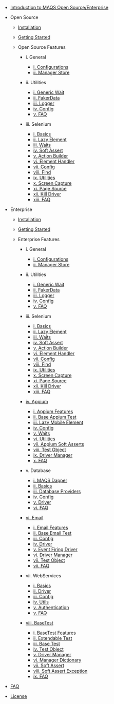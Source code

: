 - [Introduction to MAQS Open Source/Enterprise](MAQS_5/Introduction.md)

- Open Source

	- [Installation](MAQS_5/OpenSourceInstallation.md)
	- [Getting Started](MAQS_5/Getting-Started.md)

	- Open Source Features

		- i. General
			- [i. Configurations](MAQS_5/OpenSourceConfiguration.md)
			- [ii. Manager Store](MAQS_5/ManagerStore.md)

		- ii. Utilities
			- [i. Generic Wait](MAQS_5/Generic-Waits.md)
			- [ii. FakerData](MAQS_5/FakerData.md)
			- [iii. Logger](MAQS_5/Logger.md)
			- [iv. Config](MAQS_5/Config.md)
			- [v. FAQ](MAQS_5/ComingSoon.md)

		- iii. Selenium
			- [i. Basics](MAQS_5/SeleniumBasics.md)
			- [ii. Lazy Element](MAQS_5/LazyElement.md)
			- [iii. Waits](MAQS_5/Waits.md)
			- [iv. Soft Assert](MAQS_5/Soft-Asserts.md)
			- [v. Action Builder](MAQS_5/Action-Builder.md)
			- [vi. Element Handler](MAQS_5/Element-Handler.md)
			- [vii. Config](MAQS_5/SeleniumConfig.md)
			- [viii. Find](MAQS_5/SeleniumFind.md)
			- [ix. Utilities](MAQS_5/SeleniumUtils.md)
			- [x. Screen Capture](MAQS_5/SeleniumUtils.md?id=CaptureScreenshot)
			- [xi. Page Source](MAQS_5/SeleniumUtils.md?id=SavePageSource)
			- [xii. Kill Driver](MAQS_5/SeleniumUtils.md?id=KillDriver)
			- [xiii. FAQ](MAQS_5/ComingSoon.md)

- Enterprise

	- [Installation](MAQS_5/EnterpriseInstallation.md)
	- [Getting Started](MAQS_5/Getting-Started.md)

	- Enterprise Features

		- i. General
			- [i. Configurations](MAQS_5/EnterpriseConfiguration.md)
			- [ii. Manager Store](MAQS_5/ManagerStore.md)

		- ii. Utilities
			- [i. Generic Wait](MAQS_5/Generic-Waits.md)
			- [ii. FakerData](MAQS_5/FakerData.md)
			- [iii. Logger](MAQS_5/Logger.md)
			- [iv. Config](MAQS_5/Config.md)
			- [v. FAQ](MAQS_5/ComingSoon.md)

		- iii. Selenium
			- [i. Basics](MAQS_5/SeleniumBasics.md)
			- [ii. Lazy Element](MAQS_5/LazyElement.md)
			- [iii. Waits](MAQS_5/Waits.md)
			- [iv. Soft Assert](MAQS_5/Soft-Asserts.md)
			- [v. Action Builder](MAQS_5/Action-Builder.md)
			- [vi. Element Handler](MAQS_5/Element-Handler.md)
			- [vii. Config](MAQS_5/SeleniumConfig.md)
			- [viii. Find](MAQS_5/SeleniumFind.md)
			- [ix. Utilities](MAQS_5/SeleniumUtils.md)
			- [x. Screen Capture](MAQS_5/SeleniumUtils.md?id=CaptureScreenshot)
			- [xi. Page Source](MAQS_5/SeleniumUtils.md?id=SavePageSource)
			- [xii. Kill Driver](MAQS_5/SeleniumUtils.md?id=KillDriver)
			- [xiii. FAQ](MAQS_5/SeleniumFAQ.md)

		- [iv. Appium](MAQS_5/Appium_AUTOGENERATED/LandingPage.md)
			- [i. Appium Features](MAQS_5/Appium_AUTOGENERATED/Magenic-Maqs-BaseAppiumTest_Namespace.md)
			- [ii. Base Appium Test](MAQS_5/Appium_AUTOGENERATED/BaseAppiumTest_Class.md)
			- [iii. Lazy Mobile Element](MAQS_5/Appium_AUTOGENERATED/LazyMobileElement_Class.md)
			- [iv. Config](MAQS_5/Appium_AUTOGENERATED/AppiumConfig_Class.md)
			- [v. Waits](MAQS_5/Appium_AUTOGENERATED/AppiumDriverWaitExtensions_Class.md)
			- [vi. Utilities](MAQS_5/Appium_AUTOGENERATED/AppiumUtilities_Class.md)
			- [vii. Appium Soft Asserts](MAQS_5/Appium_AUTOGENERATED/AppiumSoftAssert_Class.md)
			- [viii. Test Object](MAQS_5/Appium_AUTOGENERATED/AppiumTestObject_Class.md)
			- [ix. Driver Manager](MAQS_5/Appium_AUTOGENERATED/MobileDriverManager_Class.md)
			- [x. FAQ](MAQS_5/ComingSoon.md)

		- v. Database
			- [i. MAQS Dapper](MAQS_5/DatabaseIntro.md)
			- [ii. Basics](MAQS_5/DatabaseBaseTest.md)
			- [iii. Database Providers](MAQS_5/DatabaseProviders.md)
			- [iv. Config](MAQS_5/DatabaseSettings.md)
			- [v. Driver](MAQS_5/DatabaseDriver.md)
			- [vi. FAQ](MAQS_5/DatabaseFAQ.md)

		- [vi. Email](MAQS_5/Email_AUTOGENERATED/LandingPage.md)
			- [i. Email Features](MAQS_5/Email_AUTOGENERATED/Magenic-Maqs-BaseEmailTest_Namespace.md)
			- [ii. Base Email Test](MAQS_5/Email_AUTOGENERATED/BaseEmailTest_Class.md)
			- [iii. Config](MAQS_5/Email_AUTOGENERATED/EmailConfig_Class.md)
			- [iv. Driver](MAQS_5/Email_AUTOGENERATED/EmailDriver_Class.md)
			- [v. Event Firing Driver](MAQS_5/Email_AUTOGENERATED/EventFiringEmailDriver_Class.md)
			- [vi. Driver Manager](MAQS_5/Email_AUTOGENERATED/EmailDriverManager_Class.md)
			- [vii. Test Object](MAQS_5/Email_AUTOGENERATED/EmailTestObject_Class.md)
			- [vii. FAQ](MAQS_5/ComingSoon.md)

		- vii. WebServices
			- [i. Basics](MAQS_5/WebServiceBasics.md)
			- [ii. Driver](MAQS_5/WebServiceDriver.md)
			- [iii. Config](MAQS_5/WebServiceConfig.md)
			- [iv. Utils](MAQS_5/WebServiceUtils.md)
			- [v. Authentication](MAQS_5/WebServiceAuth.md)
			- [v. FAQ](MAQS_5/ComingSoon.md)

		- [viii. BaseTest](MAQS_5/BaseTest_AUTOGENERATED/LandingPage.md)
			- [i. BaseTest Features](MAQS_5/BaseTest_AUTOGENERATED/Magenic-Maqs-BaseTest_Namespace.md)
			- [ii. Extendable Test](MAQS_5/BaseTest_AUTOGENERATED/BaseExtendableTest('T')_Class.md)
			- [iii. Base Test](MAQS_5/BaseTest_AUTOGENERATED/BaseTest_Class.md)
			- [iv. Test Object](MAQS_5/BaseTest_AUTOGENERATED/BaseTestObject_Class.md)
			- [v. Driver Manager](MAQS_5/BaseTest_AUTOGENERATED/DriverManager_Class.md)
			- [vi. Manager Dictionary](MAQS_5/BaseTest_AUTOGENERATED/ManagerDictionary_Class.md)
			- [vii. Soft Assert](MAQS_5/BaseTest_AUTOGENERATED/SoftAssert_Class.md)
			- [viii. Soft Assert Exception](MAQS_5/BaseTest_AUTOGENERATED/SoftAssertException_Class.md)
			- [ix. FAQ](MAQS_5/ComingSoon.md)

- [FAQ](MAQS_5/MAQS-FAQ.md)
- [License](MAQS_5/License.md)